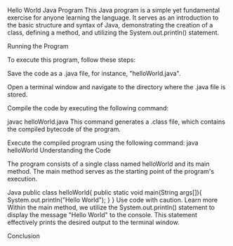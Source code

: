 Hello World Java Program
This Java program is a simple yet fundamental exercise for anyone learning the language. It serves as an introduction to the basic structure and syntax of Java, demonstrating the creation of a class, defining a method, and utilizing the System.out.println() statement.

Running the Program

To execute this program, follow these steps:

Save the code as a .java file, for instance, "helloWorld.java".

Open a terminal window and navigate to the directory where the .java file is stored.

Compile the code by executing the following command:

javac helloWorld.java
This command generates a .class file, which contains the compiled bytecode of the program.

Execute the compiled program using the following command:
java helloWorld
Understanding the Code

The program consists of a single class named helloWorld and its main method. The main method serves as the starting point of the program's execution.

Java
public class helloWorld{
    public static void main(String args[]){
        System.out.println("Hello World");
    }
}
Use code with caution. Learn more
Within the main method, we utilize the System.out.println() statement to display the message "Hello World" to the console. This statement effectively prints the desired output to the terminal window.

Conclusion